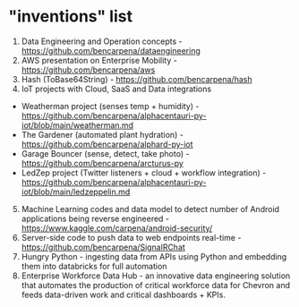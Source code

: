 # "inventions" list


1. Data Engineering and Operation concepts - https://github.com/bencarpena/dataengineering
2. AWS presentation on Enterprise Mobility - https://github.com/bencarpena/aws
3. Hash (ToBase64String) - https://github.com/bencarpena/hash
4. IoT projects with Cloud, SaaS and Data integrations
* Weatherman project (senses temp + humidity) - https://github.com/bencarpena/alphacentauri-py-iot/blob/main/weatherman.md
* The Gardener (automated plant hydration) - https://github.com/bencarpena/alphard-py-iot
* Garage Bouncer (sense, detect, take photo) - https://github.com/bencarpena/arcturus-py
* LedZep project (Twitter listeners + cloud + workflow integration) - https://github.com/bencarpena/alphacentauri-py-iot/blob/main/ledzeppelin.md
5. Machine Learning codes and data model to detect number of Android applications being reverse engineered - https://www.kaggle.com/carpena/android-security/
6. Server-side code to push data to web endpoints real-time - https://github.com/bencarpena/SignalRChat
7. Hungry Python - ingesting data from APIs using Python and embedding them into databricks for full automation
8. Enterprise Workforce Data Hub - an innovative data engineering solution that automates the production of critical workforce data for Chevron and feeds data-driven work and critical dashboards + KPIs.


 
